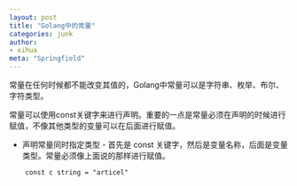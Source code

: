 ```yaml
---
layout: post
title: "Golang中的常量"
categories: junk
author:
- xihua
meta: "Springfield"
---
```

常量在任何时候都不能改变其值的，Golang中常量可以是字符串、枚举、布尔、字符类型。

常量可以使用const关键字来进行声明。重要的一点是常量必须在声明的时候进行赋值，不像其他类型的变量可以在后面进行赋值。

* 声明常量同时指定类型 - 首先是 const 关键字，然后是变量名称，后面是变量类型。常量必须像上面说的那样进行赋值。
  
```golang
    const c string = "articel"
```